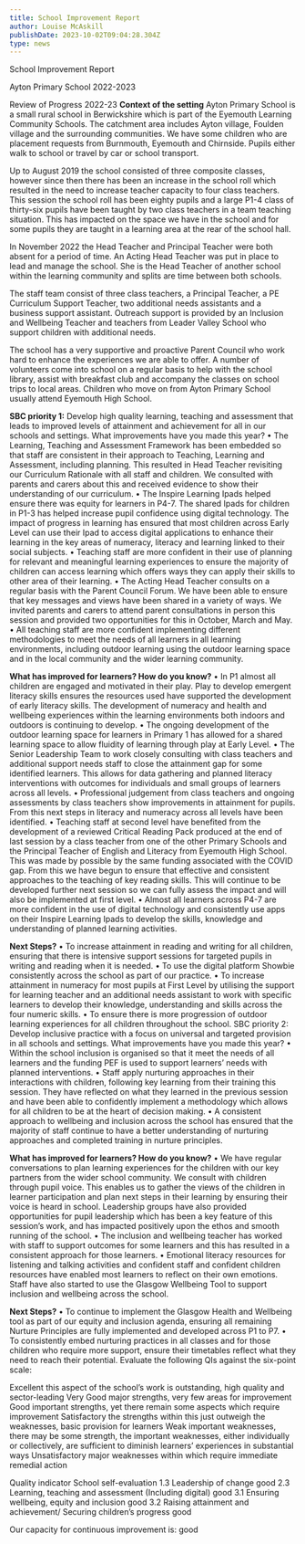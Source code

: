 ```yaml
---
title: School Improvement Report
author: Louise McAskill
publishDate: 2023-10-02T09:04:28.304Z
type: news
---
```

School Improvement Report

Ayton Primary School
2022-2023

Review of Progress 2022-23
**Context of the setting**
Ayton Primary School is a small rural school in Berwickshire which is part of the Eyemouth Learning Community Schools. The catchment area includes Ayton village, Foulden village and the surrounding communities. We have some children who are placement requests from Burnmouth, Eyemouth and Chirnside. Pupils either walk to school or travel by car or school transport.


Up to August 2019 the school consisted of three composite classes, however since then there has been an increase in the school roll which resulted in the need to increase teacher capacity to four class teachers. This session the school roll has been eighty pupils and a large P1-4 class of thirty-six pupils have been taught by two class teachers in a team teaching situation. This has impacted on the space we have in the school and for some pupils they are taught in a learning area at the rear of the school hall.


In November 2022 the Head Teacher and Principal Teacher were both absent for a period of time. An Acting Head Teacher was put in place to lead and manage the school. She is the Head Teacher of another school within the learning community and splits are time between both schools.


The staff team consist of three class teachers, a Principal Teacher, a PE Curriculum Support Teacher, two additional needs assistants and a business support assistant. Outreach support is provided by an Inclusion and Wellbeing Teacher and teachers from Leader Valley School who support children with additional needs.


The school has a very supportive and proactive Parent Council who work hard to enhance the experiences we are able to offer. A number of volunteers come into school on a regular basis to help with the school library, assist with breakfast club and accompany the classes on school trips to local areas. 
Children who move on from Ayton Primary School usually attend Eyemouth High School.


**SBC priority 1:** Develop high quality learning, teaching and assessment that leads to improved levels of attainment and achievement for all in our schools and settings.
What improvements have you made this year?
•	The Learning, Teaching and Assessment Framework has been embedded so that staff are consistent in their approach to Teaching, Learning and Assessment, including planning. This resulted in Head Teacher revisiting our Curriculum Rationale with all staff and children. We consulted with parents and carers about this and received evidence to show their understanding of our curriculum.
•	The Inspire Learning Ipads helped ensure there was equity for learners in P4-7. The shared Ipads for children in P1-3  has helped increase pupil confidence using digital technology. The impact of progress in learning has ensured that most children across Early Level can use their Ipad to access digital applications to enhance their learning in the key areas of numeracy, literacy and learning linked to their social subjects. 
•	Teaching staff are more confident in their use of planning for relevant and meaningful learning experiences to ensure the majority of children can access learning which offers ways they can apply their skills to other area of their learning.
•	The Acting Head Teacher consults on a regular basis with the Parent Council Forum. We have been able to ensure that key messages and views have been shared in a variety of ways. We invited parents and carers to attend parent consultations in person this session and provided two opportunities for this in October, March and May. 
•	All teaching staff are more confident implementing different methodologies to meet the needs of all learners in all learning environments, including outdoor learning using the outdoor learning space and in the local community and the wider learning community. 

**What has improved for learners? How do you know?** 
•	In P1 almost all children are engaged and motivated in their play. Play to develop emergent literacy skills ensures the resources used have supported the development of early literacy skills. The development of numeracy and health and wellbeing experiences within the learning environments both indoors and outdoors is continuing to develop. 
•	The ongoing development of the outdoor learning space for learners in Primary 1 has allowed for a shared learning space to allow fluidity of learning through play at Early Level. 
•	The Senior Leadership Team to work closely consulting with class teachers and additional support needs staff to close the attainment gap for some identified learners. This allows for  data gathering and planned literacy interventions with outcomes for individuals and small groups of learners across all levels. 
•	Professional judgement from class teachers and ongoing assessments by class teachers show improvements in attainment for pupils. From this next steps in literacy and numeracy across all levels have been identified.
•	Teaching staff at second level have benefited from the development of a reviewed Critical Reading Pack produced at the end of last session by a class teacher from one of the other Primary Schools and the Principal Teacher of English and Literacy from Eyemouth High School. This was made by possible by the same funding associated with the COVID gap. From this we have begun to ensure that effective and consistent approaches to the teaching of key reading skills. This will continue to be developed further next session so we can fully assess the impact and will also be implemented at first level.
•	Almost all learners across P4-7 are more confident in the use of digital technology and consistently use apps on their Inspire Learning Ipads to develop the skills, knowledge and understanding of planned learning activities.

**Next Steps?**
•	To increase attainment in reading and writing for all children, ensuring that there is intensive support sessions for targeted pupils in writing and reading when it is needed. 
•	To use the digital platform Showbie consistently across the school as part of our practice. 
•	To increase attainment in numeracy for most pupils at First Level by utilising the support for learning teacher and an additional needs assistant to work with specific learners to develop their knowledge, understanding and skills across the four numeric skills.
•	To ensure there is more progression of outdoor learning experiences for all children throughout the school. 
SBC priority 2: Develop inclusive practice with a focus on universal and targeted provision in all schools and settings.
What improvements have you made this year?
•	Within the school inclusion is organised so that it meet the needs of all learners and the funding PEF is used to support learners’ needs with planned interventions. 
•	Staff apply nurturing approaches in their interactions with children, following key learning from their training this session. They have reflected on what they learned in the previous session and have been able to confidently implement a methodology which allows for all children to be at the heart of decision making.
•	A consistent approach to wellbeing and inclusion across the school has ensured that the majority of staff continue to have a better understanding of nurturing approaches and completed training in nurture principles.

**What has improved for learners? How do you know?** 
•	We have regular conversations to plan learning experiences for the children with our key partners from the wider school community. We consult with children through pupil voice. This enables us to gather the views of the children in learner participation and plan next steps in their learning by ensuring their voice is heard in school. Leadership groups have also provided opportunities for pupil leadership which has been a key feature of this session’s work, and has impacted positively upon the ethos and smooth running of the school.
•	The inclusion and wellbeing teacher has worked with staff to support outcomes for some learners and this has resulted in a consistent approach for those learners.
•	Emotional literacy resources for listening and talking activities and confident staff and confident children resources have enabled most learners to reflect on their own emotions. Staff have also started to use the Glasgow Wellbeing Tool to support inclusion and wellbeing across the school. 

**Next Steps?**
•	To continue to implement the Glasgow Health and Wellbeing tool as part of our equity and inclusion agenda, ensuring all remaining Nurture Principles are fully implemented and developed across P1 to P7.
•	To consistently embed nurturing practices in all classes and for those children who require more support, ensure their timetables reflect what they need to reach their potential. 
Evaluate the following QIs against the six-point scale:
	
Excellent	        this aspect of the school’s work is outstanding, high quality and sector-leading
Very Good	major strengths, very few areas for improvement
Good	        important strengths, yet there remain some aspects which require improvement
Satisfactory	the strengths within this just outweigh the weaknesses, basic provision for learners
Weak	        important weaknesses, there may be some strength, the important weaknesses, either individually or collectively, are sufficient to diminish learners’ experiences in substantial ways
Unsatisfactory	major weaknesses within which require immediate remedial action

Quality indicator	School self-evaluation
1.3 Leadership of change	good
2.3 Learning, teaching and assessment (Including digital)	good
3.1 Ensuring wellbeing, equity and inclusion	good
3.2 Raising attainment and achievement/ Securing children’s progress	good

Our capacity for continuous improvement is: good
